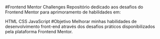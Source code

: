 #Frontend Mentor Challenges
Repositório dedicado aos desafios do Frontend Mentor para aprimoramento de habilidades em:

HTML
CSS
JavaScript
#Objetivo
Melhorar minhas habilidades de desenvolvimento front-end através dos desafios práticos disponibilizados pela plataforma Frontend Mentor.
